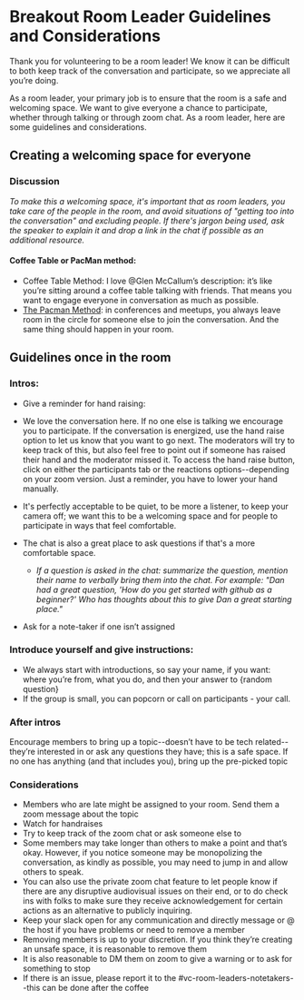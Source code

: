 # Breakout Room Leader Guidelines and Considerations

Thank you for volunteering to be a room leader! We know it can be difficult to both keep track of the conversation and participate, so we appreciate all you’re doing.

As a room leader, your primary job is to ensure that the room is a safe and welcoming space. We want to give everyone a chance to participate, whether through talking or through zoom chat. As a room leader, here are some guidelines and considerations.

## Creating a welcoming space for everyone
### Discussion
_To make this a welcoming space, it's important that as room leaders, you take care of the people in the room, and avoid situations of "getting too into the conversation" and excluding people. If there's jargon being used, ask the speaker to explain it and drop a link in the chat if possible as an additional resource._

#### Coffee Table or PacMan method:
- Coffee Table Method: I love @Glen McCallum’s description: it’s like you’re sitting around a coffee table talking with friends. That means you want to engage everyone in conversation as much as possible.
- [The Pacman Method](https://www.ericholscher.com/blog/2017/aug/2/pacman-rule-conferences/): in conferences and meetups, you always leave room in the circle for someone else to join the conversation. And the same thing should happen in your room. 

## Guidelines once in the room

### Intros:

- Give a reminder for hand raising:
- We love the conversation here. If no one else is talking we encourage you to participate. If the conversation is energized, use the hand raise option to let us know that you want to go next. The moderators will try to keep track of this, but also feel free to point out if someone has raised their hand and the moderator missed it. To access the hand raise button, click on either the participants tab or the reactions options--depending on your zoom version. Just a reminder, you have to lower your hand manually.
- It's perfectly acceptable to be quiet, to be more a listener, to keep your camera off; we want this to be a welcoming space and for people to participate in ways that feel comfortable.
- The chat is also a great place to ask questions if that's a more comfortable space.
    - _If a question is asked in the chat: summarize the question, mention their name to verbally bring them into the chat. For example: "Dan had a great question, 'How do you get started with github as a beginner?' Who has thoughts about this to give Dan a great starting place."_

- Ask for a note-taker if one isn’t assigned

### Introduce yourself and give instructions:

- We always start with introductions, so say your name, if you want: where you’re from, what you do, and then your answer to {random question}
- If the group is small, you can popcorn or call on participants - your call.

### After intros

Encourage members to bring up a topic--doesn’t have to be tech related--they’re interested in or ask any questions they have; this is a safe space.
If no one has anything (and that includes you), bring up the pre-picked topic

### Considerations

- Members who are late might be assigned to your room. Send them a zoom message about the topic
- Watch for handraises
- Try to keep track of the zoom chat or ask someone else to
- Some members may take longer than others to make a point and that’s okay. However, if you notice someone may be monopolizing the conversation, as kindly as possible, you may need to jump in and allow others to speak.
- You can also use the private zoom chat feature to let people know if there are any disruptive audiovisual issues on their end, or to do check ins with folks to make sure they receive acknowledgement for certain actions as an alternative to publicly inquiring.
- Keep your slack open for any communication and directly message or @ the host if you have problems or need to remove a member
- Removing members is up to your discretion. If you think they’re creating an unsafe space, it is reasonable to remove them
- It is also reasonable to DM them on zoom to give a warning or to ask for something to stop
- If there is an issue, please report it to the #vc-room-leaders-notetakers--this can be done after the coffee

